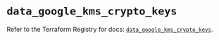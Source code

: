 # `data_google_kms_crypto_keys`

Refer to the Terraform Registry for docs: [`data_google_kms_crypto_keys`](https://registry.terraform.io/providers/hashicorp/google/6.41.0/docs/data-sources/kms_crypto_keys).
